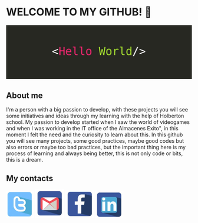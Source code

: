 # WELCOME TO MY GITHUB! 👋

![Hello word](https://github.com/danielchk/danielchk/blob/main/hello.jpeg)

## About me

I'm a person with a big passion to develop, with these projects you will see some initiatives and ideas through my learning with the help of Holberton school. My passion to develop started when I saw the world of videogames and when I was working in the IT office of the Almacenes Exito", in this moment I felt the need and the curiosity to learn about this. In this github you will see many projects, some good practices, maybe good codes but also errors or maybe too bad practices, but the important thing here is my process of learning and always being better, this is not only code or bits, this is a dream.

## My contacts

<a href="https://twitter.com/danielalexer" rel="some text">![twitter](https://github.com/danielchk/danielchk/blob/main/twitter.png)</a> ![Gmail](https://github.com/danielchk/danielchk/blob/main/gmail.png) ![face](https://github.com/danielchk/danielchk/blob/main/Face.png) ![linkedin](https://github.com/danielchk/danielchk/blob/main/linkedin.png)

